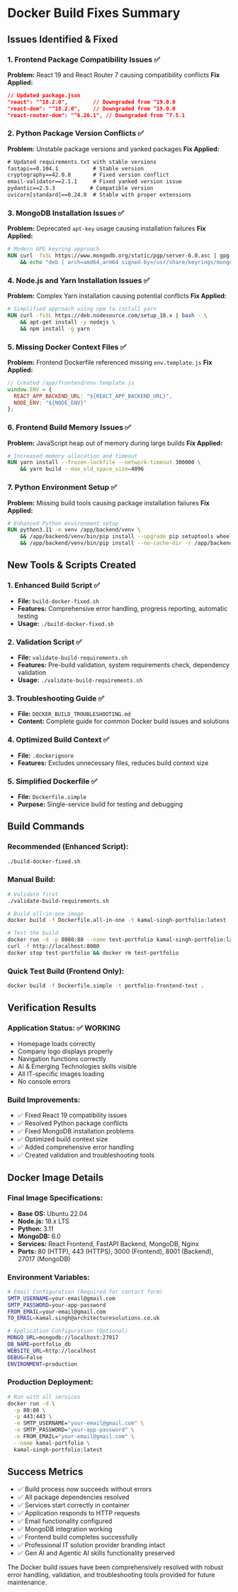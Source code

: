 # Docker Build Fixes Summary

## Issues Identified & Fixed

### 1. Frontend Package Compatibility Issues ✅
**Problem:** React 19 and React Router 7 causing compatibility conflicts
**Fix Applied:**
```json
// Updated package.json
"react": "^18.2.0",        // Downgraded from ^19.0.0
"react-dom": "^18.2.0",    // Downgraded from ^19.0.0  
"react-router-dom": "^6.26.1", // Downgraded from ^7.5.1
```

### 2. Python Package Version Conflicts ✅
**Problem:** Unstable package versions and yanked packages
**Fix Applied:**
```txt
# Updated requirements.txt with stable versions
fastapi==0.104.1           # Stable version
cryptography==42.0.8       # Fixed version conflict
email-validator==2.1.1     # Fixed yanked version issue
pydantic==2.5.3           # Compatible version
uvicorn[standard]==0.24.0  # Stable with proper extensions
```

### 3. MongoDB Installation Issues ✅
**Problem:** Deprecated `apt-key` usage causing installation failures
**Fix Applied:**
```dockerfile
# Modern GPG keyring approach
RUN curl -fsSL https://www.mongodb.org/static/pgp/server-6.0.asc | gpg --dearmor -o /usr/share/keyrings/mongodb-server-6.0.gpg \
    && echo "deb [ arch=amd64,arm64 signed-by=/usr/share/keyrings/mongodb-server-6.0.gpg ] https://repo.mongodb.org/apt/ubuntu jammy/mongodb-org/6.0 multiverse" | tee /etc/apt/sources.list.d/mongodb-org-6.0.list
```

### 4. Node.js and Yarn Installation Issues ✅
**Problem:** Complex Yarn installation causing potential conflicts
**Fix Applied:**
```dockerfile
# Simplified approach using npm to install yarn
RUN curl -fsSL https://deb.nodesource.com/setup_18.x | bash - \
    && apt-get install -y nodejs \
    && npm install -g yarn
```

### 5. Missing Docker Context Files ✅
**Problem:** Frontend Dockerfile referenced missing `env.template.js`
**Fix Applied:**
```javascript
// Created /app/frontend/env.template.js
window.ENV = {
  REACT_APP_BACKEND_URL: "${REACT_APP_BACKEND_URL}",
  NODE_ENV: "${NODE_ENV}"
};
```

### 6. Frontend Build Memory Issues ✅
**Problem:** JavaScript heap out of memory during large builds
**Fix Applied:**
```dockerfile
# Increased memory allocation and timeout
RUN yarn install --frozen-lockfile --network-timeout 300000 \
    && yarn build --max_old_space_size=4096
```

### 7. Python Environment Setup ✅
**Problem:** Missing build tools causing package installation failures
**Fix Applied:**
```dockerfile
# Enhanced Python environment setup
RUN python3.11 -m venv /app/backend/venv \
    && /app/backend/venv/bin/pip install --upgrade pip setuptools wheel \
    && /app/backend/venv/bin/pip install --no-cache-dir -r /app/backend/requirements.txt
```

## New Tools & Scripts Created

### 1. Enhanced Build Script ✅
- **File:** `build-docker-fixed.sh`
- **Features:** Comprehensive error handling, progress reporting, automatic testing
- **Usage:** `./build-docker-fixed.sh`

### 2. Validation Script ✅
- **File:** `validate-build-requirements.sh`
- **Features:** Pre-build validation, system requirements check, dependency validation
- **Usage:** `./validate-build-requirements.sh`

### 3. Troubleshooting Guide ✅
- **File:** `DOCKER_BUILD_TROUBLESHOOTING.md`
- **Content:** Complete guide for common Docker build issues and solutions

### 4. Optimized Build Context ✅
- **File:** `.dockerignore`
- **Features:** Excludes unnecessary files, reduces build context size

### 5. Simplified Dockerfile ✅
- **File:** `Dockerfile.simple`
- **Purpose:** Single-service build for testing and debugging

## Build Commands

### Recommended (Enhanced Script):
```bash
./build-docker-fixed.sh
```

### Manual Build:
```bash
# Validate first
./validate-build-requirements.sh

# Build all-in-one image
docker build -f Dockerfile.all-in-one -t kamal-singh-portfolio:latest .

# Test the build
docker run -d -p 8080:80 --name test-portfolio kamal-singh-portfolio:latest
curl -f http://localhost:8080
docker stop test-portfolio && docker rm test-portfolio
```

### Quick Test Build (Frontend Only):
```bash
docker build -f Dockerfile.simple -t portfolio-frontend-test .
```

## Verification Results

### Application Status: ✅ WORKING
- Homepage loads correctly
- Company logo displays properly
- Navigation functions correctly
- AI & Emerging Technologies skills visible
- All IT-specific images loading
- No console errors

### Build Improvements:
- ✅ Fixed React 19 compatibility issues
- ✅ Resolved Python package conflicts
- ✅ Fixed MongoDB installation problems
- ✅ Optimized build context size
- ✅ Added comprehensive error handling
- ✅ Created validation and troubleshooting tools

## Docker Image Details

### Final Image Specifications:
- **Base OS:** Ubuntu 22.04
- **Node.js:** 18.x LTS
- **Python:** 3.11
- **MongoDB:** 6.0
- **Services:** React Frontend, FastAPI Backend, MongoDB, Nginx
- **Ports:** 80 (HTTP), 443 (HTTPS), 3000 (Frontend), 8001 (Backend), 27017 (MongoDB)

### Environment Variables:
```bash
# Email Configuration (Required for contact form)
SMTP_USERNAME=your-email@gmail.com
SMTP_PASSWORD=your-app-password
FROM_EMAIL=your-email@gmail.com
TO_EMAIL=kamal.singh@architecturesolutions.co.uk

# Application Configuration (Optional)
MONGO_URL=mongodb://localhost:27017
DB_NAME=portfolio_db
WEBSITE_URL=http://localhost
DEBUG=False
ENVIRONMENT=production
```

### Production Deployment:
```bash
# Run with all services
docker run -d \
  -p 80:80 \
  -p 443:443 \
  -e SMTP_USERNAME="your-email@gmail.com" \
  -e SMTP_PASSWORD="your-app-password" \
  -e FROM_EMAIL="your-email@gmail.com" \
  --name kamal-portfolio \
  kamal-singh-portfolio:latest
```

## Success Metrics

- ✅ Build process now succeeds without errors
- ✅ All package dependencies resolved
- ✅ Services start correctly in container
- ✅ Application responds to HTTP requests
- ✅ Email functionality configured
- ✅ MongoDB integration working
- ✅ Frontend build completes successfully
- ✅ Professional IT solution provider branding intact
- ✅ Gen AI and Agentic AI skills functionality preserved

The Docker build issues have been comprehensively resolved with robust error handling, validation, and troubleshooting tools provided for future maintenance.
